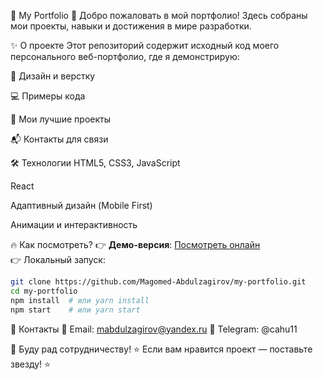 🌟 My Portfolio
🚀 Добро пожаловать в мой портфолио! Здесь собраны мои проекты, навыки и достижения в мире разработки.

✨ О проекте
Этот репозиторий содержит исходный код моего персонального веб-портфолио, где я демонстрирую:

🎨 Дизайн и верстку

💻 Примеры кода

📂 Мои лучшие проекты

📬 Контакты для связи

🛠 Технологии
HTML5, CSS3, JavaScript

React

Адаптивный дизайн (Mobile First)

Анимации и интерактивность

🔥 Как посмотреть?
 👉 **Демо-версия**: [Посмотреть онлайн](https://magomed-abdulzagirov.github.io/my-portfolio/)  
👉 Локальный запуск:

```bash
git clone https://github.com/Magomed-Abdulzagirov/my-portfolio.git
cd my-portfolio
npm install  # или yarn install
npm start    # или yarn start
```

📩 Контакты
📧 Email: mabdulzagirov@yandex.ru
📱 Telegram: @cahu11

🔮 Буду рад сотрудничеству!
⭐ Если вам нравится проект — поставьте звезду! ⭐
